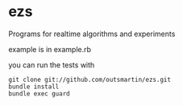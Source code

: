 ezs
===

Programs for realtime algorithms and experiments

example is in example.rb

you can run the tests with

```
git clone git://github.com/outsmartin/ezs.git
bundle install
bundle exec guard
```

